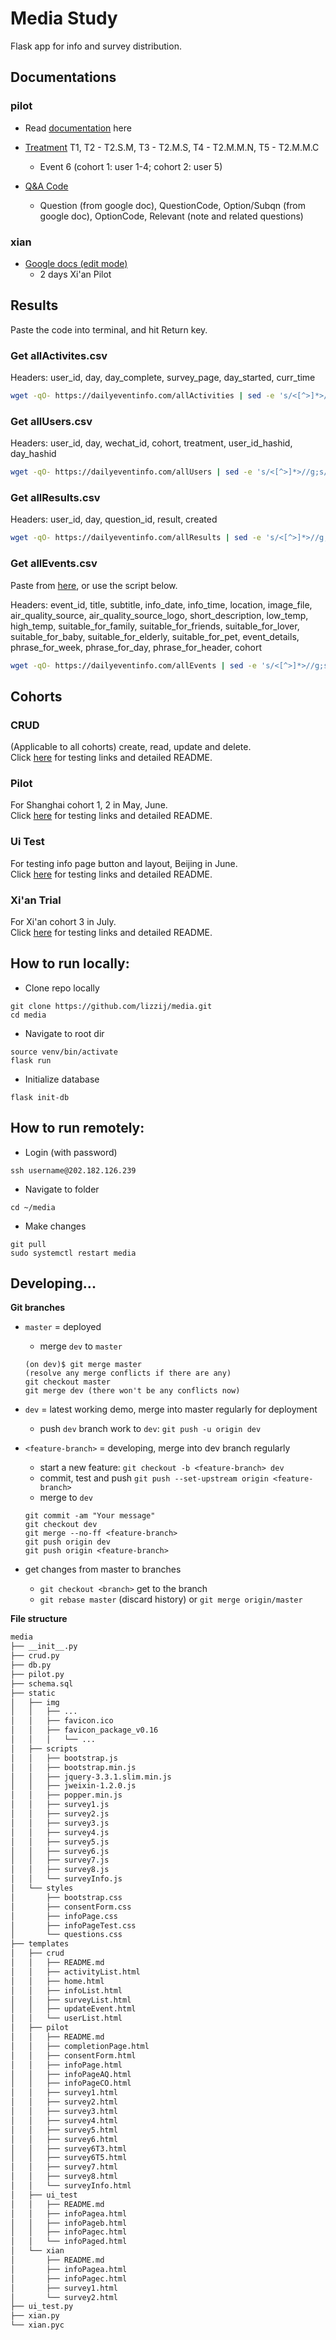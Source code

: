 # Media Study
Flask app for info and survey distribution.

## Documentations
### pilot
- Read [documentation](https://docs.google.com/document/d/1tng4vsgPXjuKzJaPWZg7eiDzAz9nOl0U7VqSZvYjSCk/edit?usp=sharing) here
- [Treatment](https://docs.google.com/spreadsheets/d/1rbqW0Ooj0mW6yI6AapUmkkDcs3w8OI5H3VPDT4D049o/edit?usp=sharing) T1, T2 - T2.S.M, T3 - T2.M.S, T4 - T2.M.M.N, T5 - T2.M.M.C
  - Event 6 (cohort 1: user 1-4; cohort 2: user 5)

- [Q&A Code](https://docs.google.com/spreadsheets/d/13eTESZNvaWt9HJT508376lfapPdtOMc5z4Z9fiaU_P4/edit?usp=sharing)
  - Question (from google doc), QuestionCode, Option/Subqn (from google doc), OptionCode, Relevant (note and related questions)

### xian
- [Google docs (edit mode)](https://docs.google.com/document/d/1xvPo-bulFDlbYwLeHmL--fx_NsrwSkMH_i8PZwZrUGc/edit?usp=sharing)
  - 2 days Xi'an Pilot

## Results
Paste the code into terminal, and hit Return key.
### Get allActivites.csv
Headers: user_id, day, day_complete, survey_page, day_started, curr_time
```bash
wget -qO- https://dailyeventinfo.com/allActivities | sed -e 's/<[^>]*>//g;s/^ //g;s/^[ \t]*//;s/完成情况//;/^$/d' > allActivites.csv
```

### Get allUsers.csv
Headers: user_id, day, wechat_id, cohort, treatment, user_id_hashid, day_hashid
```bash
wget -qO- https://dailyeventinfo.com/allUsers | sed -e 's/<[^>]*>//g;s/^ //g;s/^[ \t]*//;s/完成情况//;/^$/d' > allUsers.csv
```

### Get allResults.csv
Headers: user_id, day, question_id, result, created
```bash
wget -qO- https://dailyeventinfo.com/allResults | sed -e 's/<[^>]*>//g;s/^ //g;s/^[ \t]*//;s/完成情况//;/^$/d' > allResults.csv
```

### Get allEvents.csv
Paste from [here](https://dailyeventinfo.com/allEvents), or use the script below.    

Headers: event_id, title, subtitle, info_date, info_time, location, image_file, air_quality_source, air_quality_source_logo, short_description, low_temp, high_temp, suitable_for_family, suitable_for_friends, suitable_for_lover, suitable_for_baby, suitable_for_elderly, suitable_for_pet, event_details, phrase_for_week, phrase_for_day, phrase_for_header, cohort
```bash
wget -qO- https://dailyeventinfo.com/allEvents | sed -e 's/<[^>]*>//g;s/^ //g;s/^[ \t]*//;s/完成情况//;/^$/d' > allEvents.csv
```

## Cohorts
### CRUD
(Applicable to all cohorts) create, read, update and delete.  
Click [here](https://github.com/lizzij/media/blob/master/media/templates/crud/README.md) for testing links and detailed README.

### Pilot
For Shanghai cohort 1, 2 in May, June.    
Click [here](https://github.com/lizzij/media/blob/master/media/templates/pilot/README.md) for testing links and detailed README.

### Ui Test
For testing info page button and layout, Beijing in June.     
Click [here](https://github.com/lizzij/media/blob/master/media/templates/ui_test/README.md) for testing links and detailed README.

### Xi'an Trial
For Xi'an cohort 3 in July.  
Click [here](https://github.com/lizzij/media/blob/master/media/templates/xian/README.md) for testing links and detailed README.

## How to run locally:
- Clone repo locally
```
git clone https://github.com/lizzij/media.git
cd media
```

- Navigate to root dir
```
source venv/bin/activate
flask run
```

- Initialize database
```
flask init-db
```

## How to run remotely:
- Login (with password)
```
ssh username@202.182.126.239
```
- Navigate to folder
```
cd ~/media
```

- Make changes
```
git pull
sudo systemctl restart media
```

## Developing...
**Git branches**
- `master` = deployed
  - merge `dev` to `master`

  ```
  (on dev)$ git merge master
  (resolve any merge conflicts if there are any)
  git checkout master
  git merge dev (there won't be any conflicts now)
  ```

- `dev` = latest working demo, merge into master regularly for deployment
  - push `dev` branch work to `dev`: `git push -u origin dev`
- `<feature-branch>` = developing, merge into dev branch regularly
  - start a new feature: `git checkout -b <feature-branch> dev`
  - commit, test and push `git push --set-upstream origin <feature-branch>`
  - merge to `dev`

  ```
  git commit -am "Your message"
  git checkout dev
  git merge --no-ff <feature-branch>
  git push origin dev
  git push origin <feature-branch>
  ```

- get changes from master to branches
  - `git checkout <branch>` get to the branch
  - `git rebase master` (discard history) or `git merge origin/master`

**File structure**
```bash
media
├── __init__.py
├── crud.py
├── db.py
├── pilot.py
├── schema.sql
├── static
│   ├── img
│   │   ├── ...
│   │   ├── favicon.ico
│   │   ├── favicon_package_v0.16
│   │   │   └── ...
│   ├── scripts
│   │   ├── bootstrap.js
│   │   ├── bootstrap.min.js
│   │   ├── jquery-3.3.1.slim.min.js
│   │   ├── jweixin-1.2.0.js
│   │   ├── popper.min.js
│   │   ├── survey1.js
│   │   ├── survey2.js
│   │   ├── survey3.js
│   │   ├── survey4.js
│   │   ├── survey5.js
│   │   ├── survey6.js
│   │   ├── survey7.js
│   │   ├── survey8.js
│   │   └── surveyInfo.js
│   └── styles
│       ├── bootstrap.css
│       ├── consentForm.css
│       ├── infoPage.css
│       ├── infoPageTest.css
│       └── questions.css
├── templates
│   ├── crud
│   │   ├── README.md
│   │   ├── activityList.html
│   │   ├── home.html
│   │   ├── infoList.html
│   │   ├── surveyList.html
│   │   ├── updateEvent.html
│   │   └── userList.html
│   ├── pilot
│   │   ├── README.md
│   │   ├── completionPage.html
│   │   ├── consentForm.html
│   │   ├── infoPage.html
│   │   ├── infoPageAQ.html
│   │   ├── infoPageCO.html
│   │   ├── survey1.html
│   │   ├── survey2.html
│   │   ├── survey3.html
│   │   ├── survey4.html
│   │   ├── survey5.html
│   │   ├── survey6.html
│   │   ├── survey6T3.html
│   │   ├── survey6T5.html
│   │   ├── survey7.html
│   │   ├── survey8.html
│   │   └── surveyInfo.html
│   ├── ui_test
│   │   ├── README.md
│   │   ├── infoPagea.html
│   │   ├── infoPageb.html
│   │   ├── infoPagec.html
│   │   └── infoPaged.html
│   └── xian
│       ├── README.md
│       ├── infoPagea.html
│       ├── infoPagec.html
│       ├── survey1.html
│       └── survey2.html
├── ui_test.py
├── xian.py
└── xian.pyc
```
